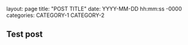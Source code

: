 layout: page
title: "POST TITLE"
date: YYYY-MM-DD hh:mm:ss -0000
categories: CATEGORY-1 CATEGORY-2

## Test post
